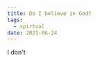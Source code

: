 ```yaml
---
title: Do I believe in God?
tags:
  - spirtual
date: 2021-06-24
---
```


<script context="module">
  export const prerender = true;
</script>

I don't
